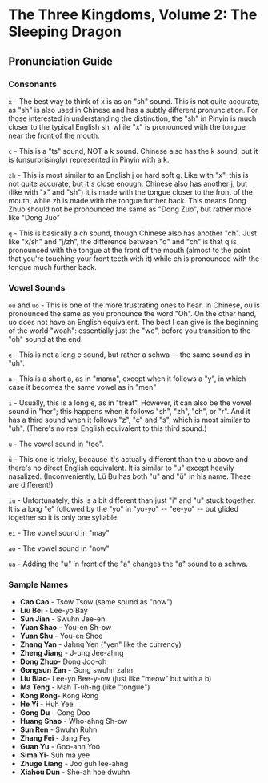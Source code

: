 # The Three Kingdoms, Volume 2: The Sleeping Dragon

## Pronunciation Guide
### Consonants
`x` - The best way to think of x is as an "sh" sound. This is not quite accurate, as "sh" is also used in Chinese and has a subtly different pronunciation. For those interested in understanding the distinction, the "sh" in Pinyin is much closer to the typical English sh, while "x" is pronounced with the tongue near the front of the mouth.

`c` - This is a "ts" sound, NOT a k sound. Chinese also has the k sound, but it is (unsurprisingly) represented in Pinyin with a k.

`zh` - This is most similar to an English j or hard soft g. Like with "x", this is not quite accurate, but it's close enough. Chinese also has another j, but (like with "x" and "sh") it is made with the tongue closer to the front of the mouth, while zh is made with the tongue further back. This means Dong Zhuo should not be pronounced the same as "Dong Zuo", but rather more like "Dong Juo"

`q` - This is basically a ch sound, though Chinese also has another "ch". Just like "x/sh" and "j/zh", the difference between "q" and "ch" is that q is pronounced with the tongue at the front of the mouth (almost to the point that you're touching your front teeth with it) while ch is pronounced with the tongue much further back.

### Vowel Sounds
`ou` and `uo` - This is one of the more frustrating ones to hear. In Chinese, ou is pronounced the same as you pronounce the word "Oh". On the other hand, uo does not have an English equivalent. The best I can give is the beginning of the world "woah": essentially just the "wo", before you transition to the "oh" sound at the end.

`e` - This is not a long e sound, but rather a schwa -- the same sound as in "uh".

`a` - This is a short a, as in "mama", except when it follows a "y", in which case it becomes the same vowel as in "men"

`i` - Usually, this is a long e, as in "treat". However, it can also be the vowel sound in "her"; this happens when it follows "sh", "zh", "ch", or "r". And it has a third sound when it follows "z", "c" and "s", which is most similar to "uh". (There's no real English equivalent to this third sound.)

`u` - The vowel sound in "too".

`ü` - This one is tricky, because it's actually different than the u above and there's no direct English equivalent. It is similar to "u" except heavily nasalized. (Inconveniently, Lü Bu has both "u" and "ü" in his name. These are different!)

`iu` - Unfortunately, this is a bit different than just "i" and "u" stuck together. It is a long "e" followed by the "yo" in "yo-yo" -- "ee-yo" -- but glided together so it is only one syllable.

`ei` - The vowel sound in "may"

`ao` - The vowel sound in "now"

`ua` - Adding the "u" in front of the "a" changes the "a" sound to a schwa.

### Sample Names
- **Cao Cao** - Tsow Tsow (same sound as "now")
- **Liu Bei** - Lee-yo Bay
- **Sun Jian** - Swuhn Jee-en
- **Yuan Shao** - You-en Sh-ow
- **Yuan Shu** - You-en Shoe
- **Zhang Yan** - Jahng Yen ("yen" like the currency)
- **Zheng Jiang** - J-ung Jee-ahng
- **Dong Zhuo**- Dong Joo-oh
- **Gongsun Zan** - Gong swuhn zahn
- **Liu Biao**- Lee-yo Bee-y-ow (just like "meow" but with a b)
- **Ma Teng** - Mah T-uh-ng (like "tongue")
- **Kong Rong**- Kong Rong
- **He Yi** - Huh Yee
- **Gong Du** - Gong Doo
- **Huang Shao** - Who-ahng Sh-ow
- **Sun Ren** - Swuhn Ruhn
- **Zhang Fei** - Jang Fey
- **Guan Yu** - Goo-ahn Yoo
- **Sima Yi**- Suh ma yee
- **Zhuge Liang** - Joo guh lee-ahng
- **Xiahou Dun** - She-ah hoe dwuhn
